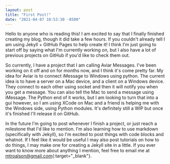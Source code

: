 ```yaml
---
layout: post
title: "First Post!"
date: "2021-04-07 10:53:30 -0500"
---
```

Hello to anyone who is reading this! I am excited to say that I finally finished creating my blog, though it did take a few hours. If you couldn't already tell I am using Jekyll + GitHub Pages to help create it! I think I'm just going to start off by saying what I'm currently working on, but I also have a lot of previous projects on GitHub if you'd like to check them out.

So currently, I have a project that I am calling Aviar Messages. I've been working on it off and on for months now, and I think it's come pretty far. My idea for Aviar is to connect iMessage to Windows using python. The current idea is to have a server on a Mac device, and a client on a Windows device. They connect to each other using socket and then it will notify you when you get a message. You can also tell the Mac to send a message using iMessage. The Python end of it works, but I am looking to turn that into a gui however, so I am using XCode on Mac and a friend is helping me with the Windows side, using Python modules. It's definitely still a WIP but once it's finished I'll release it on GitHub.

In the future I'm going to post whenever I finish a project, or just reach a milestone that I'd like to mention. I'm also learning how to use markdown (specifically with Jekyll), so I'm excited to post things with code blocks and whatnot. If I feel like it would be useful I may also post tutorials on how to do things, I may make one for creating a Jekyll site in a little. If you ever want to know more about anything I mention, feel free to email me at [mtroalson@gmail.com]{:target="_blank"}.

[mtroalson@gmail.com]: mailto:mtroalson@gmail.com
